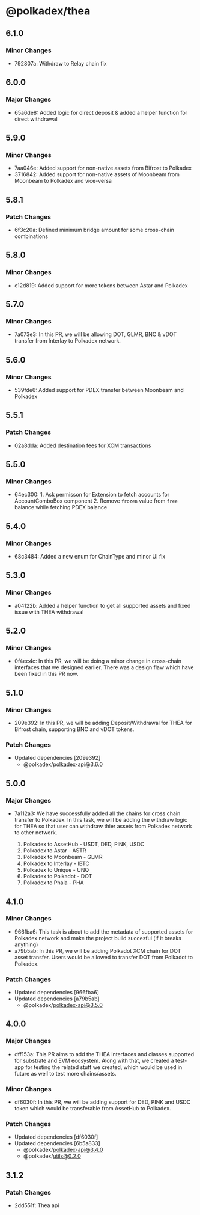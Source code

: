 # @polkadex/thea

## 6.1.0

### Minor Changes

- 792807a: Withdraw to Relay chain fix

## 6.0.0

### Major Changes

- 65a6de8: Added logic for direct deposit & added a helper function for direct withdrawal

## 5.9.0

### Minor Changes

- 7aa046e: Added support for non-native assets from Bifrost to Polkadex
- 3716842: Added support for non-native assets of Moonbeam from Moonbeam to Polkadex and vice-versa

## 5.8.1

### Patch Changes

- 6f3c20a: Defined minimum bridge amount for some cross-chain combinations

## 5.8.0

### Minor Changes

- c12d819: Added support for more tokens between Astar and Polkadex

## 5.7.0

### Minor Changes

- 7a073e3: In this PR, we will be allowing DOT, GLMR, BNC & vDOT transfer from Interlay to Polkadex network.

## 5.6.0

### Minor Changes

- 539fde6: Added support for PDEX transfer between Moonbeam and Polkadex

## 5.5.1

### Patch Changes

- 02a8dda: Added destination fees for XCM transactions

## 5.5.0

### Minor Changes

- 64ec300: 1. Ask permisson for Extension to fetch accounts for AccountComboBox component 2. Remove `frozen` value from `free` balance while fetching PDEX balance

## 5.4.0

### Minor Changes

- 68c3484: Added a new enum for ChainType and minor UI fix

## 5.3.0

### Minor Changes

- a04122b: Added a helper function to get all supported assets and fixed issue with THEA withdrawal

## 5.2.0

### Minor Changes

- 0f4ec4c: In this PR, we will be doing a minor change in cross-chain interfaces that we designed earlier. There was a design flaw which have been fixed in this PR now.

## 5.1.0

### Minor Changes

- 209e392: In this PR, we will be adding Deposit/Withdrawal for THEA for Bifrost chain, supporting BNC and vDOT tokens.

### Patch Changes

- Updated dependencies [209e392]
  - @polkadex/polkadex-api@3.6.0

## 5.0.0

### Major Changes

- 7a112a3: We have successfully added all the chains for cross chain transfer to Polkadex. In this task, we will be adding the withdraw logic for THEA so that user can withdraw thier assets from Polkadex network to other network.

  1. Polkadex to AssetHub - USDT, DED, PINK, USDC
  2. Polkadex to Astar - ASTR
  3. Polkadex to Moonbeam - GLMR
  4. Polkadex to Interlay - IBTC
  5. Polkadex to Unique - UNQ
  6. Polkadex to Polkadot - DOT
  7. Polkadex to Phala - PHA

## 4.1.0

### Minor Changes

- 966fba6: This task is about to add the metadata of supported assets for Polkadex network and make the project build succesful (if it breaks anything)
- a79b5ab: In this PR, we will be adding Polkadot XCM chain for DOT asset transfer. Users would be allowed to transfer DOT from Polkadot to Polkadex.

### Patch Changes

- Updated dependencies [966fba6]
- Updated dependencies [a79b5ab]
  - @polkadex/polkadex-api@3.5.0

## 4.0.0

### Major Changes

- dff153a: This PR aims to add the THEA interfaces and classes supported for substrate and EVM ecosystem. Along with that, we created a test-app for testing the related stuff we created, which would be used in future as well to test more chains/assets.

### Minor Changes

- df6030f: In this PR, we will be adding support for DED, PINK and USDC token which would be transferable from AssetHub to Polkadex.

### Patch Changes

- Updated dependencies [df6030f]
- Updated dependencies [6b5a833]
  - @polkadex/polkadex-api@3.4.0
  - @polkadex/utils@0.2.0

## 3.1.2

### Patch Changes

- 2dd551f: Thea api
